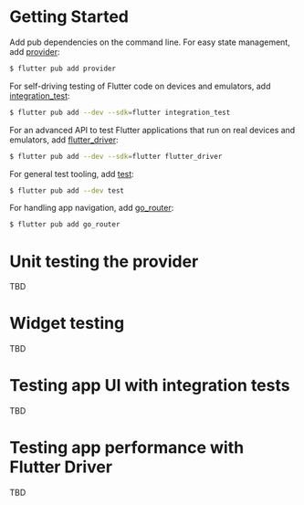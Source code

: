 # Getting Started 

Add pub dependencies on the command line. For easy state management, add [provider](https://pub.dev/packages/provider):

```bash
$ flutter pub add provider
```

For self-driving testing of Flutter code on devices and emulators, add [integration_test](https://github.com/flutter/flutter/tree/main/packages/integration_test):

```bash
$ flutter pub add --dev --sdk=flutter integration_test
```

For an advanced API to test Flutter applications that run on real devices and emulators, add [flutter_driver](https://api.flutter.dev/flutter/flutter_driver/flutter_driver-library.html):

```bash
$ flutter pub add --dev --sdk=flutter flutter_driver
```

For general test tooling, add [test](https://pub.dev/packages/test):

```bash
$ flutter pub add --dev test
```

For handling app navigation, add [go_router](https://pub.dev/packages/go_router):

```bash
$ flutter pub add go_router
```

# Unit testing the provider

TBD

# Widget testing

TBD

# Testing app UI with integration tests

TBD

# Testing app performance with Flutter Driver

TBD
